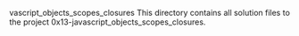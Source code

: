 vascript_objects_scopes_closures
This directory contains all solution files to the project 0x13-javascript_objects_scopes_closures.

